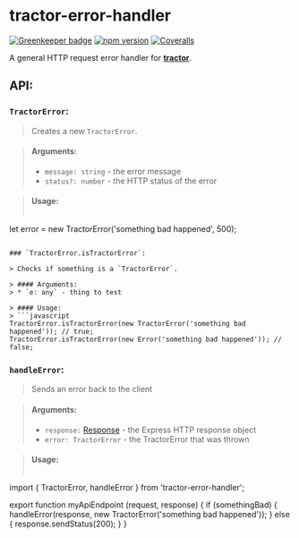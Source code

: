 # tractor-error-handler

[![Greenkeeper badge](https://badges.greenkeeper.io/phenomnomnominal/tractor-error-handler.svg)](https://greenkeeper.io/)
[![npm version](https://img.shields.io/npm/v/tractor-error-handler.svg)](https://www.npmjs.com/package/tractor-error-handler)
[![Coveralls](https://img.shields.io/coveralls/phenomnomnominal/tractor-error-handler.svg)](https://coveralls.io/github/phenomnomnominal/tractor-error-handler)

A general HTTP request error handler for [**tractor**](https://github.com/TradeMe/tractor).

## API:

### `TractorError`:

> Creates a new `TractorError`.

> #### Arguments:
> * `message: string` - the error message
> * `status?: number` - the HTTP status of the error

> #### Usage:
> ```javascript
let error = new TractorError('something bad happened', 500);
```

### `TractorError.isTractorError`:

> Checks if something is a `TractorError`.

> #### Arguments:
> * `e: any` - thing to test

> #### Usage:
> ```javascript
TractorError.isTractorError(new TractorError('something bad happened')); // true;
TractorError.isTractorError(new Error('something bad happened')); // false;
```

### `handleError`:

> Sends an error back to the client

> #### Arguments:
> * `response:` [Response](http://expressjs.com/es/api.html#res) - the Express HTTP response object
> * `error: TractorError` - the TractorError that was thrown

> #### Usage:
> ```javascript
import { TractorError, handleError } from 'tractor-error-handler';

export function myApiEndpoint (request, response) {
    if (somethingBad) {
        handleError(response, new TractorError('something bad happened'));
    } else {
        response.sendStatus(200);
    }
}
```
